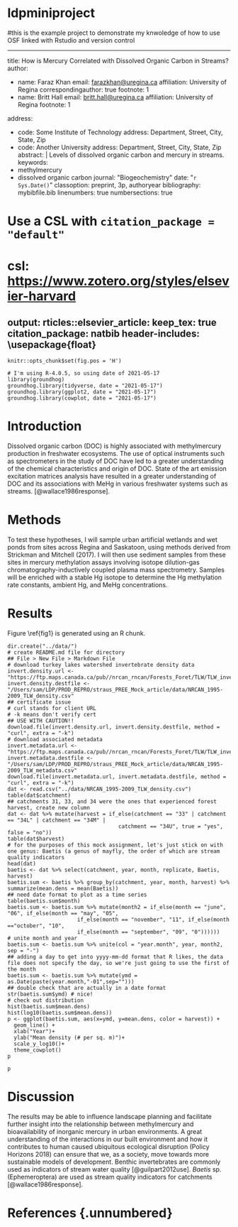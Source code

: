 # ldpminiproject
#this is the example project to demonstrate my knwoledge of how to use OSF linked with Rstudio and version control

---
title: How is Mercury Correlated with Dissolved Organic Carbon in Streams?
author:
  - name: Faraz Khan
    email: farazkhan@uregina.ca
    affiliation: University of Regina
    correspondingauthor: true
    footnote: 1
  - name: Britt Hall
    email: britt.hall@uregina.ca
    affiliation: University of Regina
    footnote: 1
 
address:
  - code: Some Institute of Technology
    address: Department, Street, City, State, Zip
  - code: Another University
    address: Department, Street, City, State, Zip
abstract: |
 Levels of dissolved organic carbon and mercury in streams.
keywords: 
  - methylmercury
  - dissolved organic carbon
journal: "Biogeochemistry"
date: "`r Sys.Date()`"
classoption: preprint, 3p, authoryear
bibliography: mybibfile.bib
linenumbers: true
numbersections: true
# Use a CSL with `citation_package = "default"`
# csl: https://www.zotero.org/styles/elsevier-harvard
output: 
  rticles::elsevier_article:
    keep_tex: true
    citation_package: natbib
header-includes:
 \usepackage{float}
---

```{r global_options, include=FALSE}
knitr::opts_chunk$set(fig.pos = 'H')
```

```{r setup, include=FALSE}
# I'm using R-4.0.5, so using date of 2021-05-17
library(groundhog)
groundhog.library(tidyverse, date = "2021-05-17")
groundhog.library(ggplot2, date = "2021-05-17")
groundhog.library(cowplot, date = "2021-05-17")
```

# Introduction

Dissolved organic carbon (DOC) is highly associated with methylmercury production in freshwater ecosystems. The use of optical instruments such as spectrometers in the study of DOC have led to a greater understanding of the chemical characteristics and origin of DOC. State of the art emission excitation matrices analysis have resulted in a greater understanding of DOC and its associations with MeHg in various freshwater systems such as streams. [@wallace1986response].

# Methods

To test these hypotheses, I will sample urban artificial wetlands and wet ponds from sites across Regina and Saskatoon, using methods derived from Strickman and Mitchell (2017). I will then use sediment samples from these sites in mercury methylation assays involving isotope dilution-gas chromatography-inductively coupled plasma mass spectrometry. Samples will be enriched with a stable Hg isotope to determine the Hg methylation rate constants, ambient Hg, and MeHg concentrations. 

# Results

Figure \ref{fig1} is generated using an R chunk.

```{r, include=FALSE}
dir.create("../data/")
# create README.md file for directory
## File > New File > Markdown File
# download turkey lakes watershed invertebrate density data
invert.density.url <- "https://ftp.maps.canada.ca/pub//nrcan_rncan/Forests_Foret/TLW/TLW_invertebrateDensity.csv"
invert.density.destfile <- "/Users/sam/LDP/PROD_REPRO/straus_PREE_Mock_article/data/NRCAN_1995-2009_TLW_density.csv"
## certificate issue
# curl stands for client URL
# -k means don't verify cert
## USE WITH CAUTION!!
download.file(invert.density.url, invert.density.destfile, method = "curl", extra = "-k")
# download associated metadata
invert.metadata.url <- "https://ftp.maps.canada.ca/pub//nrcan_rncan/Forests_Foret/TLW/TLW_invertebrate_metaEN.csv"
invert.metadata.destfile <- "/Users/sam/LDP/PROD_REPRO/straus_PREE_Mock_article/data/NRCAN_1995-2009_TLW_metadata.csv"
download.file(invert.metadata.url, invert.metadata.destfile, method = "curl", extra = "-k")
dat <- read.csv("../data/NRCAN_1995-2009_TLW_density.csv")
table(dat$catchment)
## catchments 31, 33, and 34 were the ones that experienced forest harvest, create new column
dat <- dat %>% mutate(harvest = if_else(catchment == "33" | catchment == "34L" | catchment == "34M" | 
                                   catchment == "34U", true = "yes", false = "no"))
table(dat$harvest)
# for the purposes of this mock assignment, let's just stick on with one genus: Baetis (a genus of mayfly, the order of which are stream quality indicators 
head(dat)
baetis <- dat %>% select(catchment, year, month, replicate, Baetis, harvest)
baetis.sum <- baetis %>% group_by(catchment, year, month, harvest) %>% summarize(mean.dens = mean(Baetis))
## need date format to plot as a time series
table(baetis.sum$month)
baetis.sum <- baetis.sum %>% mutate(month2 = if_else(month == "june", "06", if_else(month == "may", "05", 
                      if_else(month == "november", "11", if_else(month =="october", "10",
                      if_else(month == "september", "09", "0"))))))
# unite month and year
baetis.sum <- baetis.sum %>% unite(col = "year.month", year, month2, sep = "-")
## adding a day to get into yyyy-mm-dd format that R likes, the data file does not specify the day, so we're just going to use the first of the month
baetis.sum <- baetis.sum %>% mutate(ymd = as.Date(paste(year.month,"-01",sep="")))
## double check that are actually in a date format
str(baetis.sum$ymd) # nice!
# check out distribution
hist(baetis.sum$mean.dens)
hist(log10(baetis.sum$mean.dens))
p <- ggplot(baetis.sum, aes(x=ymd, y=mean.dens, color = harvest)) +
  geom_line() + 
  xlab("Year")+
  ylab("Mean density (# per sq. m)")+
  scale_y_log10()+
  theme_cowplot()
p
```

```{r fig1, fig.width = 5, fig.height = 3, fig.align='center', out.width="75%", fig.cap = "\\label{fig1}Baetis density in harvested and non-harvested catchments", echo = FALSE}
p
```

# Discussion

The results may be able to influence landscape planning and facilitate further insight into the relationship between methylmercury and bioavailability of inorganic mercury in urban environments. A great understanding of the interactions in our built environment and how it contributes to human caused ubiquitous ecological disruption (Policy Horizons 2018) can ensure that we, as a society, move towards more sustainable models of development. Benthic invertebrates are commonly used as indicators of stream water quality [@guilpart2012use]. *Baetis* sp. (Ephemeroptera) are used as stream quality indicators for catchments [@wallace1986response].

# References {.unnumbered}
